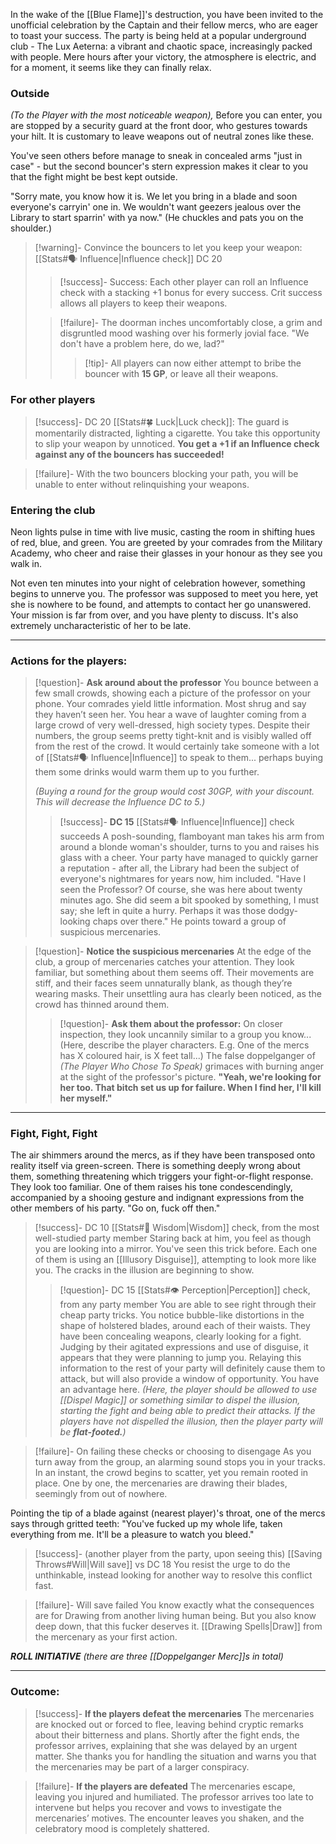 In the wake of the [[Blue Flame]]'s destruction, you have been invited to the unofficial celebration by the Captain and their fellow mercs, who are eager to toast your success. The party is being held at a popular underground club - The Lux Aeterna: a vibrant and chaotic space, increasingly packed with people. Mere hours after your victory, the atmosphere is electric, and for a moment, it seems like they can finally relax. 

### Outside

*(To the Player with the most noticeable weapon),* Before you can enter, you are stopped by a security guard at the front door, who gestures towards your hilt. It is customary to leave weapons out of neutral zones like these.

You've seen others before manage to sneak in concealed arms "just in case" - but the second bouncer's stern expression makes it clear to you that the fight might be best kept outside.

"Sorry mate, you know how it is. We let you bring in a blade and soon everyone's carryin' one in. We wouldn't want geezers jealous over the Library to start sparrin' with ya now." (He chuckles and pats you on the shoulder.)


>[!warning]- Convince the bouncers to let you keep your weapon: [[Stats#🗣️ Influence|Influence check]] DC 20
>>[!success]- Success: Each other player can roll an Influence check with a stacking +1 bonus for every success. Crit success allows all players to keep their weapons.
>
>>[!failure]- The doorman inches uncomfortably close, a grim and disgruntled mood washing over his formerly jovial face. "We don't have a problem here, do we, lad?"
>>>[!tip]- All players can now either attempt to bribe the bouncer with **15 GP**, or leave all their weapons.

### For other players

>[!success]- DC 20 [[Stats#🍀 Luck|Luck check]]: The guard is momentarily distracted, lighting a cigarette. You take this opportunity to slip your weapon by unnoticed. **You get a +1 if an Influence check against any of the bouncers has succeeded!**

>[!failure]- With the two bouncers blocking your path, you will be unable to enter without relinquishing your weapons.
### Entering the club

Neon lights pulse in time with live music, casting the room in shifting hues of red, blue, and green. You are greeted by your comrades from the Military Academy, who cheer and raise their glasses in your honour as they see you walk in.

Not even ten minutes into your night of celebration however, something begins to unnerve you. The professor was supposed to meet you here, yet she is nowhere to be found, and attempts to contact her go unanswered. Your mission is far from over, and you have plenty to discuss. It's also extremely uncharacteristic of her to be late.

---
### Actions for the players:

>[!question]- **Ask around about the professor**
>You bounce between a few small crowds, showing each a picture of the professor on your phone. Your comrades yield little information. Most shrug and say they haven’t seen her. You hear a wave of laughter coming from a large crowd of very well-dressed, high society types. Despite their numbers, the group seems pretty tight-knit and is visibly walled off from the rest of the crowd.
>It would certainly take someone with a lot of [[Stats#🗣️ Influence|Influence]] to speak to them... perhaps buying them some drinks would warm them up to you further. 
>
>*(Buying a round for the group would cost 30GP, with your discount. This will decrease the Influence DC to 5.)*
>
>>[!success]- **DC 15** [[Stats#🗣️ Influence|Influence]] check succeeds
>>A posh-sounding, flamboyant man takes his arm from around a blonde woman's shoulder, turns to you and raises his glass with a cheer. Your party have managed to quickly garner a reputation - after all, the Library had been the subject of everyone's nightmares for years now, him included.
>>"Have I seen the Professor? Of course, she was here about twenty minutes ago. She did seem a bit spooked by something, I must say; she left in quite a hurry. Perhaps it was those dodgy-looking chaps over there."
>>He points toward a group of suspicious mercenaries.

>[!question]- **Notice the suspicious mercenaries**
>At the edge of the club, a group of mercenaries catches your attention. They look familiar, but something about them seems off. Their movements are stiff, and their faces seem unnaturally blank, as though they’re wearing masks. Their unsettling aura has clearly been noticed, as the crowd has thinned around them.
>>[!question]- **Ask them about the professor:**
>> On closer inspection, they look uncannily similar to a group you know...
>> (Here, describe the player characters. E.g. One of the mercs has X coloured hair, is X feet tall...)
>> The false doppelganger of *(The Player Who Chose To Speak)* grimaces with burning anger at the sight of the professor's picture. **"Yeah, we're looking for her too. That bitch set us up for failure. When I find her, I'll kill her myself."**


---

### Fight, Fight, Fight

The air shimmers around the mercs, as if they have been transposed onto reality itself via green-screen. There is something deeply wrong about them, something threatening which triggers your fight-or-flight response. They look too familiar.
One of them raises his tone condescendingly, accompanied by a shooing gesture and indignant expressions from the other members of his party. "Go on, fuck off then."

>[!success]- DC 10 [[Stats#🧠 Wisdom|Wisdom]] check, from the most well-studied party member
>Staring back at him, you feel as though you are looking into a mirror. You've seen this trick before. Each one of them is using an [[Illusory Disguise]], attempting to look more like you. The cracks in the illusion are beginning to show.
>>[!question]- DC 15 [[Stats#👁️ Perception|Perception]] check, from any party member
>>You are able to see right through their cheap party tricks. You notice bubble-like distortions in the shape of holstered blades, around each of their waists. They have been concealing weapons, clearly looking for a fight. Judging by their agitated expressions and use of disguise, it appears that they were planning to jump you. Relaying this information to the rest of your party will definitely cause them to attack, but will also provide a window of opportunity. You have an advantage here.
>>*(Here, the player should be allowed to use [[Dispel Magic]] or something similar to dispel the illusion, starting the fight and being able to predict their attacks. If the players have not dispelled the illusion, then the player party will be **flat-footed.**)*

>[!failure]- On failing these checks or choosing to disengage
>As you turn away from the group, an alarming sound stops you in your tracks. In an instant, the crowd begins to scatter, yet you remain rooted in place. One by one, the mercenaries are drawing their blades, seemingly from out of nowhere.

Pointing the tip of a blade against (nearest player)'s throat, one of the mercs says through gritted teeth:
"You've fucked up my whole life, taken everything from me. It'll be a pleasure to watch you bleed."


>[!success]- (another player from the party, upon seeing this) [[Saving Throws#Will|Will save]] vs DC 18
>You resist the urge to do the unthinkable, instead looking for another way to resolve this conflict fast.

>[!failure]- Will save failed
>You know exactly what the consequences are for Drawing from another living human being. But you also know deep down, that this fucker deserves it.
>[[Drawing Spells|Draw]] from the mercenary as your first action.


***ROLL INITIATIVE***
*(there are three [[Doppelganger Merc]]s in total)*

---

### Outcome:

>[!success]- **If the players defeat the mercenaries**
>The mercenaries are knocked out or forced to flee, leaving behind cryptic remarks about their bitterness and plans. Shortly after the fight ends, the professor arrives, explaining that she was delayed by an urgent matter. She thanks you for handling the situation and warns you that the mercenaries may be part of a larger conspiracy.

>[!failure]- **If the players are defeated**
>The mercenaries escape, leaving you injured and humiliated. The professor arrives too late to intervene but helps you recover and vows to investigate the mercenaries’ motives. The encounter leaves you shaken, and the celebratory mood is completely shattered.

